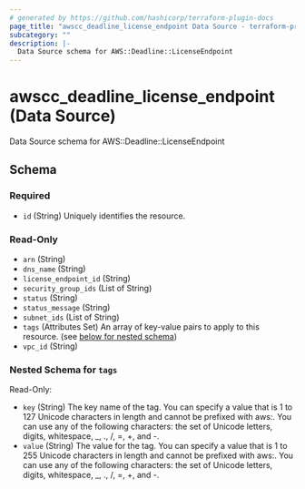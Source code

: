 ```yaml
---
# generated by https://github.com/hashicorp/terraform-plugin-docs
page_title: "awscc_deadline_license_endpoint Data Source - terraform-provider-awscc"
subcategory: ""
description: |-
  Data Source schema for AWS::Deadline::LicenseEndpoint
---
```


# awscc_deadline_license_endpoint (Data Source)

Data Source schema for AWS::Deadline::LicenseEndpoint



<!-- schema generated by tfplugindocs -->
## Schema

### Required

- `id` (String) Uniquely identifies the resource.

### Read-Only

- `arn` (String)
- `dns_name` (String)
- `license_endpoint_id` (String)
- `security_group_ids` (List of String)
- `status` (String)
- `status_message` (String)
- `subnet_ids` (List of String)
- `tags` (Attributes Set) An array of key-value pairs to apply to this resource. (see [below for nested schema](#nestedatt--tags))
- `vpc_id` (String)

<a id="nestedatt--tags"></a>
### Nested Schema for `tags`

Read-Only:

- `key` (String) The key name of the tag. You can specify a value that is 1 to 127 Unicode characters in length and cannot be prefixed with aws:. You can use any of the following characters: the set of Unicode letters, digits, whitespace, _, ., /, =, +, and -.
- `value` (String) The value for the tag. You can specify a value that is 1 to 255 Unicode characters in length and cannot be prefixed with aws:. You can use any of the following characters: the set of Unicode letters, digits, whitespace, _, ., /, =, +, and -.
